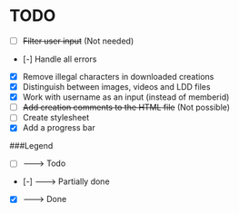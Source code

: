 TODO
====
* [ ] ~~Filter user input~~ (Not needed)
* [-] Handle all errors
* [x] Remove illegal characters in downloaded creations
* [x] Distinguish between images, videos and LDD files
* [x] Work with username as an input (instead of memberid)
* [ ] ~~Add creation comments to the HTML file~~ (Not possible)
* [ ] Create stylesheet
* [x] Add a progress bar

###Legend
* [ ] ---> Todo
* [-] ---> Partially done
* [x] ---> Done

